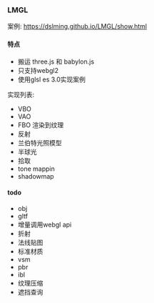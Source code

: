 ### LMGL
案例: https://dslming.github.io/LMGL/show.html

#### 特点
- 搬运 three.js 和 babylon.js
- 只支持webgl2
- 使用glsl es 3.0实现案例

实现列表:
- VBO
- VAO
- FBO 渲染到纹理
- 反射
- 兰伯特光照模型
- 半球光
- 拾取
- tone mappin
- shadowmap
#### todo
- obj
- gltf
- 增量调用webgl api
- 折射
- 法线贴图
- 标准材质
- vsm
- pbr
- ibl
- 纹理压缩
- 遮挡查询
